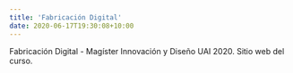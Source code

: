 ```yaml
---
title: 'Fabricación Digital'
date: 2020-06-17T19:30:08+10:00
---
```


<!-- Descripción inicial -->
Fabricación Digital - Magíster Innovación y Diseño UAI 2020. Sitio web del curso.
